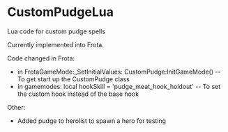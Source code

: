 CustomPudgeLua
==============

Lua code for custom pudge spells

Currently implemented into Frota.

Code changed in Frota:

* in FrotaGameMode:_SetInitialValues:  CustomPudge:InitGameMode() -- To get start up the CustomPudge class
* in gamemodes: local hookSkill = 'pudge_meat_hook_holdout' -- To set the custom hook instead of the base hook

Other:

* Added pudge to herolist to spawn a hero for testing
